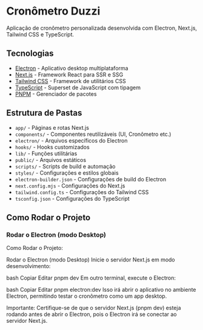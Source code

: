 # Cronômetro Duzzi

Aplicação de cronômetro personalizada desenvolvida com Electron, Next.js, Tailwind CSS e TypeScript.

## Tecnologias

- [Electron](https://www.electronjs.org/) - Aplicativo desktop multiplataforma
- [Next.js](https://nextjs.org/) - Framework React para SSR e SSG
- [Tailwind CSS](https://tailwindcss.com/) - Framework de utilitários CSS
- [TypeScript](https://www.typescriptlang.org/) - Superset de JavaScript com tipagem
- [PNPM](https://pnpm.io/) - Gerenciador de pacotes

## Estrutura de Pastas

- `app/` - Páginas e rotas Next.js
- `components/` - Componentes reutilizáveis (UI, Cronômetro etc.)
- `electron/` - Arquivos específicos do Electron
- `hooks/` - Hooks customizados
- `lib/` - Funções utilitárias
- `public/` - Arquivos estáticos
- `scripts/` - Scripts de build e automação
- `styles/` - Configurações e estilos globais
- `electron-builder.json` - Configurações de build do Electron
- `next.config.mjs` - Configurações do Next.js
- `tailwind.config.ts` - Configurações do Tailwind CSS
- `tsconfig.json` - Configurações do TypeScript

## Como Rodar o Projeto
### Rodar o Electron (modo Desktop)

Como Rodar o Projeto:

Rodar o Electron (modo Desktop)
Inicie o servidor Next.js em modo desenvolvimento:

bash
Copiar
Editar
pnpm dev
Em outro terminal, execute o Electron:

bash
Copiar
Editar
pnpm electron:dev
Isso irá abrir o aplicativo no ambiente Electron, permitindo testar o cronômetro como um app desktop.

Importante: Certifique-se de que o servidor Next.js (pnpm dev) esteja rodando antes de abrir o Electron, pois o Electron irá se conectar ao servidor Next.js.
